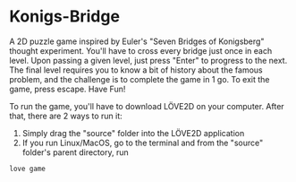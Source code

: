 # Konigs-Bridge
A 2D puzzle game inspired by Euler's "Seven Bridges of Konigsberg" thought experiment. You'll have to cross every bridge just once in each level. Upon passing a given level, just press "Enter" to progress to the next. The final level requires you to know a bit of history about the famous problem, and the challenge is to complete the game in 1 go. To exit the game, press escape. Have Fun!

To run the game, you'll have to download LÖVE2D on your computer. After that, there are 2 ways to run it:
1) Simply drag the "source" folder into the LÖVE2D application
2) If you run Linux/MacOS, go to the terminal and from the "source" folder's parent directory, run
```javascript
love game
```